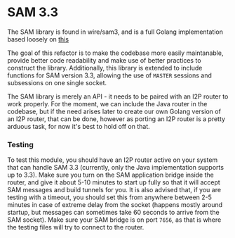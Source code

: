 # SAM 3.3

The SAM library is found in wire/sam3, and is a full Golang implementation based loosely on [this](https://bitbucket.org/kallevedin/sam3/overview)

The goal of this refactor is to make the codebase more easily maintanable, provide better code readability and make use of better practices to construct the library. Additionally, this library is extended to include functions for SAM version 3.3, allowing the use of `MASTER` sessions and subsessions on one single socket.

The SAM library is merely an API - it needs to be paired with an I2P router to work properly. For the moment, we can include the Java router in the codebase, but if the need arises later to create our own Golang version of an I2P router, that can be done, however as porting an I2P router is a pretty arduous task, for now it's best to hold off on that.

### Testing

To test this module, you should have an I2P router active on your system that can handle SAM 3.3 (currently, only the Java implementation supports up to 3.3). Make sure you turn on the SAM application bridge inside the router, and give it about 5-10 minutes to start up fully so that it will accept SAM messages and build tunnels for you. It is also advised that, if you are testing with a timeout, you should set this from anywhere between 2-5 minutes in case of extreme delay from the socket (happens mostly around startup, but messages can sometimes take 60 seconds to arrive from the SAM socket). Make sure your SAM bridge is on port `7656`, as that is where the testing files will try to connect to the router.